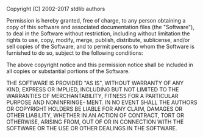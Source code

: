 Copyright (C) 2002-2017 stdlib authors

Permission is hereby granted, free of charge, to any person
obtaining a copy of this software and associated documentation
files (the "Software"), to deal in the Software without restriction,
including without limitation the rights to use, copy, modify, merge,
publish, distribute, sublicense, and/or sell copies of the Software,
and to permit persons to whom the Software is furnished to do so,
subject to the following conditions:

The above copyright notice and this permission notice shall be
included in  all copies or substantial portions of the Software.

THE SOFTWARE IS PROVIDED "AS IS", WITHOUT WARRANTY OF ANY KIND,
EXPRESS OR IMPLIED, INCLUDING BUT NOT LIMITED TO THE WARRANTIES OF
MERCHANTABILITY, FITNESS FOR A PARTICULAR PURPOSE AND NONINFRINGE-
MENT. IN NO EVENT SHALL THE AUTHORS OR COPYRIGHT HOLDERS BE LIABLE
FOR ANY CLAIM, DAMAGES OR OTHER LIABILITY, WHETHER IN AN ACTION OF
CONTRACT, TORT OR OTHERWISE, ARISING FROM, OUT OF OR IN CONNECTION
WITH THE SOFTWARE OR THE USE OR OTHER DEALINGS IN THE SOFTWARE.
